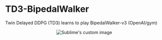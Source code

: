 # TD3-BipedalWalker  
Twin Delayed DDPG (TD3) learns to play BipedalWalker-v3 (OpenAI/gym)  

<p align="center">
  <img src="https://github.com/hamedmkazemi/TD3-BipedalWalker/blob/main/TD3-BipedalWalker-v3.gif" alt="Sublime's custom image"/>
</p>  
